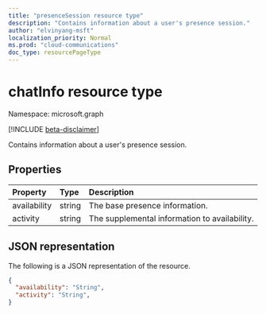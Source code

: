 ```yaml
---
title: "presenceSession resource type"
description: "Contains information about a user's presence session."
author: "elvinyang-msft"
localization_priority: Normal
ms.prod: "cloud-communications"
doc_type: resourcePageType
---
```


# chatInfo resource type

Namespace: microsoft.graph

[!INCLUDE [beta-disclaimer](../../includes/beta-disclaimer.md)]

Contains information about a user's presence session.

## Properties

| Property     | Type              | Description                                            |
| :----------- | :---------------- | :----------------------------------------------------- |
| availability | string | The base presence information.              |
| activity     | string | The supplemental information to availability. |

## JSON representation

The following is a JSON representation of the resource.

<!-- {
  "blockType": "resource",
  "optionalProperties": [

  ],
  "@odata.type": "microsoft.graph.presenceSession"
}-->
```json
{
  "availability": "String",
  "activity": "String",
}
```

<!-- uuid: 1ac10d37-91d0-4ad4-a5d5-4e734bf3cf49
2015-10-25 14:57:30 UTC -->
<!--
{
  "type": "#page.annotation",
  "description": "presenceSession resource",
  "keywords": "",
  "section": "documentation",
  "tocPath": "",
  "suppressions": []
}
-->


